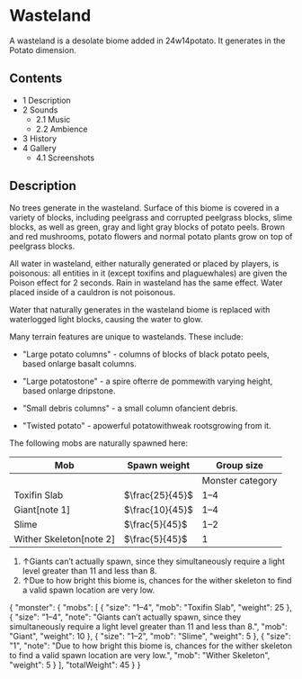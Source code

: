 # Wasteland
A wasteland is a desolate biome added in 24w14potato. It generates in the Potato dimension.

## Contents
- 1 Description
- 2 Sounds
	- 2.1 Music
	- 2.2 Ambience
- 3 History
- 4 Gallery
	- 4.1 Screenshots

## Description
No trees generate in the wasteland. Surface of this biome is covered in a variety of blocks, including peelgrass and corrupted peelgrass blocks, slime blocks, as well as green, gray and light gray blocks of potato peels. Brown and red mushrooms, potato flowers and normal potato plants grow on top of peelgrass blocks.

All water in wasteland, either naturally generated or placed by players, is poisonous: all entities in it (except toxifins and plaguewhales) are given the Poison effect for 2 seconds. Rain in wasteland has the same effect. Water placed inside of a cauldron is not poisonous.

Water that naturally generates in the wasteland biome is replaced with waterlogged light blocks, causing the water to glow.

Many terrain features are unique to wastelands. These include:

- "Large potato columns" - columns of blocks of black potato peels, based onlarge basalt columns.

- "Large potatostone" - a spire ofterre de pommewith varying height, based onlarge dripstone.

- "Small debris columns" - a small column ofancient debris.

- "Twisted potato" - apowerful potatowithweak rootsgrowing from it.

The following mobs are naturally spawned here:

| Mob                     | Spawn weight    | Group size       |
|-------------------------|-----------------|------------------|
|                         |                 | Monster category |
| Toxifin Slab            | $\frac{25}{45}$ | 1–4              |
| Giant[note 1]           | $\frac{10}{45}$ | 1–4              |
| Slime                   | $\frac{5}{45}$  | 1–2              |
| Wither Skeleton[note 2] | $\frac{5}{45}$  | 1                |

1. ↑Giants can’t actually spawn, since they simultaneously require a light level greater than 11 and less than 8.
2. ↑Due to how bright this biome is, chances for the wither skeleton to find a valid spawn location are very low.

{ "monster": { "mobs": [ { "size": "1&ndash;4", "mob": "Toxifin Slab", "weight": 25 }, { "size": "1&ndash;4", "note": "Giants can’t actually spawn, since they simultaneously require a light level greater than 11 and less than 8.", "mob": "Giant", "weight": 10 }, { "size": "1&ndash;2", "mob": "Slime", "weight": 5 }, { "size": "1", "note": "Due to how bright this biome is, chances for the wither skeleton to find a valid spawn location are very low.", "mob": "Wither Skeleton", "weight": 5 } ], "totalWeight": 45 } }
